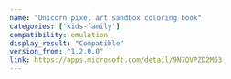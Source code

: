 ```yaml
---
name: "Unicorn pixel art sandbox coloring book"
categories: ['kids-family']
compatibility: emulation
display_result: "Compatible"
version_from: "1.2.0.0"
link: https://apps.microsoft.com/detail/9N7QVPZD2M63
---
```

